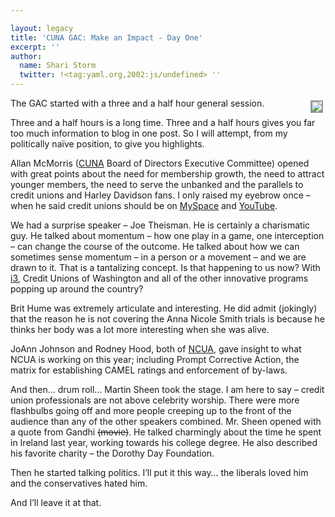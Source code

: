 ```yaml
---

layout: legacy
title: 'CUNA GAC: Make an Impact - Day One'
excerpt: ''
author:
  name: Shari Storm
  twitter: !<tag:yaml.org,2002:js/undefined> ''
---
```


<p><a href="http://flickr.com/photos/trabian/sets/72157594560158919/"><img src="http://farm1.static.flickr.com/186/405618555_f9ba9eaf1a_m.jpg" style="float:right; border: 2px solid #999999; margin: 4px;" /></a>The <span class="caps">GAC</span> started with a three and a half hour general session.</p>


<p>Three and a half hours is a long time.  Three and a half hours gives you far too much information to blog in one post. So I will attempt, from my politically naïve position, to give you highlights.</p>


<p>Allan McMorris (<a href="http://www.cuna.org"><span class="caps">CUNA</span></a> Board of Directors Executive Committee) opened with great points about the need for membership growth, the need to attract younger members, the need to serve the unbanked and the parallels to credit unions and Harley Davidson fans. I only raised my eyebrow once &#8211; when he said credit unions should be on <a href="http://www.myspace.com">MySpace</a> and <a href="http://www.youtube.com">YouTube</a>.</p>


<p>We had a surprise speaker &#8211; Joe Theisman.  He is certainly a charismatic guy.  He talked about momentum &#8211; how one play in a game, one interception &#8211; can change the course of the outcome.  He talked about how we can sometimes sense momentum &#8211; in a person or a movement &#8211; and we are drawn to it.  That is a tantalizing concept.  Is that happening to us now? With <a href="http://www.filene.org/i3">i3</a>, Credit Unions of Washington and all of the other innovative programs popping up around the country?</p>


<p>Brit Hume was extremely articulate and interesting. He did admit (jokingly) that the reason he is not covering the Anna Nicole Smith trials is because he thinks her body was a lot more interesting when she was alive.</p>


<p>JoAnn Johnson and Rodney Hood, both of <a href="http://www.ncua.gov"><span class="caps">NCUA</span></a>, gave insight to what <span class="caps">NCUA</span> is working on this year; including Prompt Corrective Action, the matrix for establishing <span class="caps">CAMEL</span> ratings and enforcement of by-laws.</p>


<p>And then&#8230; drum roll&#8230; Martin Sheen took the stage.  I am here to say &#8211; credit union professionals are not above celebrity worship. There were more flashbulbs going off and more people creeping up to the front of the audience than any of the other speakers combined.  Mr. Sheen opened with a quote from Gandhi <del>(movie)</del>.  He talked charmingly about the time he spent in Ireland last year, working towards his college degree.  He also described his favorite charity &#8211; the Dorothy Day Foundation.</p>


<p>Then he started talking politics.  I&#8217;ll put it this way&#8230; the liberals loved him and the conservatives hated him.</p>


<p>And I&#8217;ll leave it at that.</p>